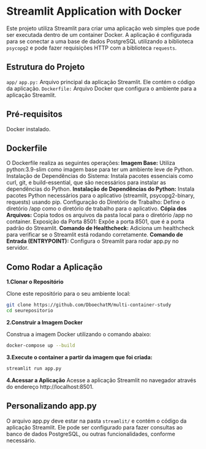 # Streamlit Application with Docker
Este projeto utiliza Streamlit para criar uma aplicação web simples que pode ser executada dentro de um container Docker. 
A aplicação é configurada para se conectar a uma base de dados PostgreSQL utilizando a biblioteca `psycopg2` e pode fazer requisições HTTP com a biblioteca `requests`.

## Estrutura do Projeto
`app/`
`app.py:` Arquivo principal da aplicação Streamlit. Ele contém o código da aplicação.
`Dockerfile:` Arquivo Docker que configura o ambiente para a aplicação Streamlit.

## Pré-requisitos
Docker instalado.

## Dockerfile
O Dockerfile realiza as seguintes operações:
**Imagem Base:** Utiliza python:3.9-slim como imagem base para ter um ambiente leve de Python.
Instalação de Dependências do Sistema: Instala pacotes essenciais como curl, git, e build-essential, que são necessários para instalar as dependências do Python.
**Instalação de Dependências do Python:** Instala pacotes Python necessários para o aplicativo (streamlit, psycopg2-binary, requests) usando pip.
Configuração do Diretório de Trabalho: Define o diretório /app como o diretório de trabalho para o aplicativo.
**Cópia dos Arquivos:** Copia todos os arquivos da pasta local para o diretório /app no container.
Exposição da Porta 8501: Expõe a porta 8501, que é a porta padrão do Streamlit.
**Comando de Healthcheck:** Adiciona um healthcheck para verificar se o Streamlit está rodando corretamente.
**Comando de Entrada (ENTRYPOINT):** Configura o Streamlit para rodar app.py no servidor.

## Como Rodar a Aplicação
**1.Clonar o Repositório**

Clone este repositório para o seu ambiente local:

```bash
git clone https://github.com/DboechatM/multi-container-study
cd seurepositorio
```

**2.Construir a Imagem Docker**

Construa a imagem Docker utilizando o comando abaixo:

```bash
docker-compose up --build
```

**3.Execute o container a partir da imagem que foi criada:**

```bash
streamlit run app.py
```
**4.Acessar a Aplicação**
Acesse a aplicação Streamlit no navegador através do endereço http://localhost:8501.

## Personalizando app.py
O arquivo app.py deve estar na pasta `streamlit/` e contém o código da aplicação Streamlit. Ele pode ser configurado para fazer consultas ao banco de dados PostgreSQL, ou outras funcionalidades, conforme necessário.